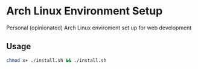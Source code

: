# Arch Linux Environment Setup

Personal (opinionated) Arch Linux enviroment set up for web development

## Usage

```bash
chmod x+ ./install.sh && ./install.sh
```
